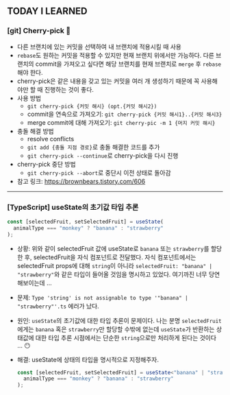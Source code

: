 ## TODAY I LEARNED

### [git] Cherry-pick 🍒

- 다른 브랜치에 있는 커밋을 선택하여 내 브랜치에 적용시킬 때 사용
- `rebase`도 원하는 커밋을 적용할 수 있지만 현재 브랜치 위에서만 가능하다. 다른 브랜치의 commit을 가져오고 싶다면 해당 브랜치를 현재 브랜치로 `merge` 후 `rebase` 해야 한다.
- cherry-pick은 같은 내용을 갖고 있는 커밋을 여러 개 생성하기 때문에 꼭 사용해야만 할 때 진행하는 것이 좋다.
- 사용 방법
  - `git cherry-pick {커밋 해시} (opt.{커밋 해시2})`
  - commit을 연속으로 가져오기: `git cherry-pick {커밋 해시1}..{커밋 해시3}`
  - merge commit에 대해 가져오기: `git cherry-pic -m 1 {머지 커밋 해시}`
- 충돌 해결 방법
  - resolve conflicts
  - `git add {충돌 지점 경로}`로 충돌 해결한 코드를 추가
  - `git cherry-pick --continue`로 cherry-pick을 다시 진행
- cherry-pick 중단 방법
  - `git cherry-pick --abort`로 중단시 이전 상태로 돌아감
- 참고 링크: https://brownbears.tistory.com/606

---

### [TypeScript] useState의 초기값 타입 추론

```typescript
const [selectedFruit, setSelectedFruit] = useState(
  animalType === "monkey" ? "banana" : "strawberry"
);
```

- 상황: 위와 같이 selectedFruit 값에 useState로 `banana` 또는 `strawberry`를 할당한 후, selectedFruit을 자식 컴포넌트로 전달했다. 자식 컴포넌트에서는 selectedFruit props에 대해 `string`이 아니라 `selectedFruit: "banana" | "strawberry"`와 같은 타입이 들어올 것임을 명시하고 있었다. 여기까진 너무 당연해보이는데 ...

- 문제: `Type 'string' is not assignable to type '"banana" | "strawberry"'.ts` 에러가 났다.

- 원인: `useState`의 초기값에 대한 타입 추론이 문제이다. 나는 분명 `selectedFruit`에게는 `banana` 혹은 `strawberry`만 할당할 수밖에 없는데 `useState`가 반환하는 상태값에 대한 타입 추론 시점에서는 단순한 `string`으로만 처리하게 된다는 것이다 ... 😶

- 해결: useState에 상태의 타입을 명시적으로 지정해주자.
  ```typescript
  const [selectedFruit, setSelectedFruit] = useState<"banana" | "strawberry">(
    animalType === "monkey" ? "banana" : "strawberry"
  );
  ```
